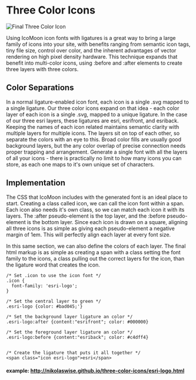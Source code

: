 # Three Color Icons

![Final Three Color Icon](images/final.jpg)

Using IcoMoon icon fonts with ligatures is a great way to bring a large family of icons into your site, with benefits ranging from semantic icon tags, tiny file size, control over color, and the inherent advantages of vector rendering on high pixel density hardware. This technique expands that benefit into multi-color icons, using :before and :after elements to create three layers with three colors. 

## Color Separations
In a normal ligature-enabled icon font, each icon is a single .svg mapped to a single ligature. Our three color icons expand on that idea - each color layer of each icon is a single .svg, mapped to a unique ligature. In the case of our three esri layers, these ligatures are esri, esrifront, and esriback. Keeping the names of each icon related maintains semantic clarity with multiple layers for multiple icons. The layers sit on top of each other, so separate the colors with an eye to this. Broad color fills are usually good background layers, but the any color overlap of precise connection needs proper trapping and arrangement. Generate a single font with all the layers of all your icons - there is practically no limit to how many icons you can store, as each one maps to it's own unique set of characters. 

## Implementation
The CSS that IcoMoon includes with the generated font is an ideal place to start. Creating a class called icon, we can call the icon font within a span. Each icon also needs it's own class, so we can match each icon it with its layers. The :after pseudo-element is the top layer, and the :before pseudo-element is the bottom layer. Since each icon is drawn on a square, aligning all three icons is as simple as giving each pseudo-element a negative margin of 1em. This will perfectly align each  layer at every font size.

In this same section, we can also define the colors of each layer. The final html markup is as simple as creating a span with a class setting the font family to the icons, a class pulling out the correct layers for the icon, than the ligature word that creates the icon. 

```
/* Set .icon to use the icon font */
.icon {
  font-family: 'esri-logo';
}

/* Set the central layer to green */
.esri-logo {color: #bad045;'}

/* Set the background layer ligature an color */
.esri-logo:after {content:"esrifront"; color: #000000}

/* Set the foreground layer ligature an color */
.esri-logo:before {content:"esriback"; color: #c4dff4}


/* Create the ligature that puts it all together */
<span class="icon esri-logo">esri</span>	
```

#### example: http://nikolaswise.github.io/three-color-icons/esri-logo.html